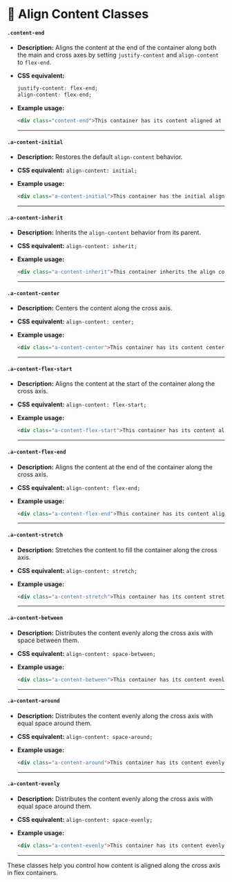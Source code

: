 # 🎯 Align Content Classes

#### `.content-end`
- **Description:** Aligns the content at the end of the container along both the main and cross axes by setting `justify-content` and `align-content` to `flex-end`.

- **CSS equivalent:** 
  ```css
  justify-content: flex-end;
  align-content: flex-end;
  ```
- **Example usage:**
  ```html
  <div class="content-end">This container has its content aligned at the end along both the main and cross axes.</div>
  ```

  ---

#### `.a-content-initial`
- **Description:** Restores the default `align-content` behavior.

- **CSS equivalent:** `align-content: initial;`
- **Example usage:**
  ```html
  <div class="a-content-initial">This container has the initial align content behavior.</div>
  ```

  ---

#### `.a-content-inherit`
- **Description:** Inherits the `align-content` behavior from its parent.

- **CSS equivalent:** `align-content: inherit;`
- **Example usage:**
  ```html
  <div class="a-content-inherit">This container inherits the align content behavior from its parent.</div>
  ```

  ---

#### `.a-content-center`
- **Description:** Centers the content along the cross axis.

- **CSS equivalent:** `align-content: center;`
- **Example usage:**
  ```html
  <div class="a-content-center">This container has its content centered along the cross axis.</div>
  ```

  ---

#### `.a-content-flex-start`
- **Description:** Aligns the content at the start of the container along the cross axis.

- **CSS equivalent:** `align-content: flex-start;`
- **Example usage:**
  ```html
  <div class="a-content-flex-start">This container has its content aligned at the start along the cross axis.</div>
  ```

  ---

#### `.a-content-flex-end`
- **Description:** Aligns the content at the end of the container along the cross axis.

- **CSS equivalent:** `align-content: flex-end;`
- **Example usage:**
  ```html
  <div class="a-content-flex-end">This container has its content aligned at the end along the cross axis.</div>
  ```

  ---

#### `.a-content-stretch`
- **Description:** Stretches the content to fill the container along the cross axis.

- **CSS equivalent:** `align-content: stretch;`
- **Example usage:**
  ```html
  <div class="a-content-stretch">This container has its content stretched to fill the container along the cross axis.</div>
  ```

  ---

#### `.a-content-between`
- **Description:** Distributes the content evenly along the cross axis with space between them.

- **CSS equivalent:** `align-content: space-between;`
- **Example usage:**
  ```html
  <div class="a-content-between">This container has its content evenly distributed along the cross axis with space between them.</div>
  ```

  ---

#### `.a-content-around`
- **Description:** Distributes the content evenly along the cross axis with equal space around them.

- **CSS equivalent:** `align-content: space-around;`
- **Example usage:**
  ```html
  <div class="a-content-around">This container has its content evenly distributed along the cross axis with equal space around them.</div>
  ```

  ---

#### `.a-content-evenly`
- **Description:** Distributes the content evenly along the cross axis with equal space around them.

- **CSS equivalent:** `align-content: space-evenly;`
- **Example usage:**
  ```html
  <div class="a-content-evenly">This container has its content evenly distributed along the cross axis with equal space around them.</div>
  ```

  ---

These classes help you control how content is aligned along the cross axis in flex containers.